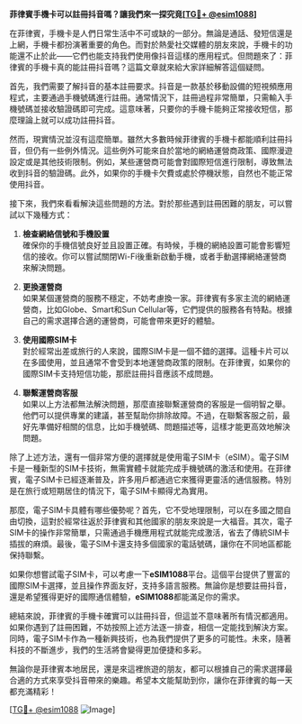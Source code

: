 **菲律賓手機卡可以註冊抖音嗎？讓我們來一探究竟[[TG💪+ @esim1088](https://t.me/s/esim1088)]**

在菲律賓，手機卡是人們日常生活中不可或缺的一部分。無論是通話、發短信還是上網，手機卡都扮演著重要的角色。而對於熱愛社交媒體的朋友來說，手機卡的功能還不止於此——它們也能支持我們使用像抖音這樣的應用程式。但問題來了：菲律賓的手機卡真的能註冊抖音嗎？這篇文章就來給大家詳細解答這個疑問。

首先，我們需要了解抖音的基本註冊要求。抖音是一款基於移動設備的短視頻應用程式，主要通過手機號碼進行註冊。通常情況下，註冊過程非常簡單，只需輸入手機號碼並接收驗證碼即可完成。這意味著，只要你的手機卡能夠正常接收短信，那麼理論上就可以成功註冊抖音。

然而，現實情況並沒有這麼簡單。雖然大多數時候菲律賓的手機卡都能順利註冊抖音，但仍有一些例外情況。這些例外可能來自於當地的網絡運營商政策、國際漫遊設定或是其他技術限制。例如，某些運營商可能會對國際短信進行限制，導致無法收到抖音的驗證碼。此外，如果你的手機卡欠費或處於停機狀態，自然也不能正常使用抖音。

接下來，我們來看看解決這些問題的方法。對於那些遇到註冊困難的朋友，可以嘗試以下幾種方式：

1. **檢查網絡信號和手機設置**  
確保你的手機信號良好並且設置正確。有時候，手機的網絡設置可能會影響短信的接收。你可以嘗試關閉Wi-Fi後重新啟動手機，或者手動選擇網絡運營商來解決問題。

2. **更換運營商**  
如果某個運營商的服務不穩定，不妨考慮換一家。菲律賓有多家主流的網絡運營商，比如Globe、Smart和Sun Cellular等，它們提供的服務各有特點。根據自己的需求選擇合適的運營商，可能會帶來更好的體驗。

3. **使用國際SIM卡**  
對於經常出差或旅行的人來說，國際SIM卡是一個不錯的選擇。這種卡片可以在多國使用，並且通常不會受到本地運營商政策的限制。在菲律賓，如果你的國際SIM卡支持短信功能，那麽註冊抖音應該不成問題。

4. **聯繫運營商客服**  
如果以上方法都無法解決問題，那麼直接聯繫運營商的客服是一個明智之舉。他們可以提供專業的建議，甚至幫助你排除故障。不過，在聯繫客服之前，最好先準備好相關的信息，比如手機號碼、問題描述等，這樣才能更高效地解決問題。

除了上述方法，還有一個非常方便的選擇就是使用電子SIM卡（eSIM）。電子SIM卡是一種新型的SIM卡技術，無需實體卡就能完成手機號碼的激活和使用。在菲律賓，電子SIM卡已經逐漸普及，許多用戶都通過它來獲得更靈活的通信服務。特別是在旅行或短期居住的情況下，電子SIM卡顯得尤為實用。

那麼，電子SIM卡具體有哪些優勢呢？首先，它不受地理限制，可以在多國之間自由切換，這對於經常往返於菲律賓和其他國家的朋友來說是一大福音。其次，電子SIM卡的操作非常簡單，只需通過手機應用程式就能完成激活，省去了傳統SIM卡插拔的麻煩。最後，電子SIM卡還支持多個國家的電話號碼，讓你在不同地區都能保持聯繫。

如果你想嘗試電子SIM卡，可以考慮一下**eSIM1088**平台。這個平台提供了豐富的國際SIM卡選擇，並且操作界面友好，支持多語言服務。無論你是想要註冊抖音，還是希望獲得更好的國際通信體驗，**eSIM1088**都能滿足你的需求。

總結來說，菲律賓的手機卡確實可以註冊抖音，但這並不意味著所有情況都適用。如果你遇到了註冊困難，不妨按照上述方法逐一排查，相信一定能找到解決方案。同時，電子SIM卡作為一種新興技術，也為我們提供了更多的可能性。未來，隨著科技的不斷進步，我們的生活將會變得更加便捷和多彩。

無論你是菲律賓本地居民，還是來這裡旅遊的朋友，都可以根據自己的需求選擇最合適的方式來享受抖音帶來的樂趣。希望本文能幫助到你，讓你在菲律賓的每一天都充滿精彩！  

[[TG💪+ @esim1088](https://t.me/s/esim1088) ![Image](https://i.postimg.cc/4NQfJmqS/Snipaste-2025-05-13-00-14-12.png)]